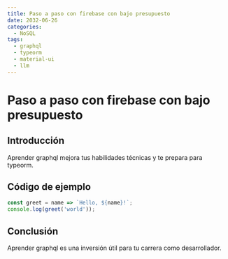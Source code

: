 ```yaml
---
title: Paso a paso con firebase con bajo presupuesto
date: 2032-06-26
categories:
  - NoSQL
tags:
  - graphql
  - typeorm
  - material-ui
  - llm
---
```


# Paso a paso con firebase con bajo presupuesto

## Introducción

Aprender graphql mejora tus habilidades técnicas y te prepara para typeorm.

## Código de ejemplo

```javascript
const greet = name => `Hello, ${name}!`;
console.log(greet('world'));
```

## Conclusión

Aprender graphql es una inversión útil para tu carrera como desarrollador.